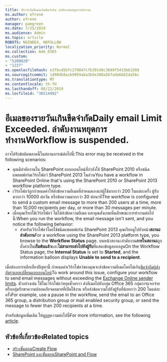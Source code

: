 ```yaml
---
title: ประจำวันอีเมลเกินขีดจำกัด ลำดับงานหยุดการทำงาน
ms.author: efrene
author: efrene
manager: pamgreen
ms.date: 7/25/2019
ms.audience: Admin
ms.topic: article
ROBOTS: NOINDEX, NOFOLLOW
localization_priority: Normal
ms.collection: Adm_O365
ms.custom:
- "5200020"
- "1227"
ms.openlocfilehash: e3fbcd5bfc279847cfb39140c3689f5433b61509
ms.sourcegitcommit: 1d98db8acb9959aba3b5e308a567ade6b62da56c
ms.translationtype: MT
ms.contentlocale: th-TH
ms.lasthandoff: 08/22/2019
ms.locfileid: "36514492"
---
```

# <a name="daily-email-limit-exceeded-workflow-is-suspended"></a><span data-ttu-id="bcd93-103">อีเมลของรายวันเกินขีดจำกัด</span><span class="sxs-lookup"><span data-stu-id="bcd93-103">Daily email Limit Exceeded.</span></span> <span data-ttu-id="bcd93-104">ลำดับงานหยุดการทำงาน</span><span class="sxs-lookup"><span data-stu-id="bcd93-104">Workflow is suspended.</span></span>

<span data-ttu-id="bcd93-105">อาจได้รับข้อผิดพลาดนี้ในสถานการณ์ต่อไปนี้:</span><span class="sxs-lookup"><span data-stu-id="bcd93-105">This error may be received in the following scenarios:</span></span>

- <span data-ttu-id="bcd93-106">คุณมีลำดับงานใน SharePoint แบบออนไลน์ที่กำลังใช้ SharePoint 2010 หรือชนิดแพลตฟอร์มเวิร์กโฟลว์ SharePoint 2013 ในส่วน</span><span class="sxs-lookup"><span data-stu-id="bcd93-106">You have a workflow in SharePoint Online that's using the SharePoint 2010 or SharePoint 2013 workflow platform type.</span></span>
- <span data-ttu-id="bcd93-107">เวิร์กโฟลว์ถูกกำหนดค่าให้ส่งข้อความอีเมลที่กำหนดเองแก่ผู้ใช้มากกว่า 200 ในแต่ละครั้ง ผู้รับมากกว่า 10000 ต่อวัน หรือข้อความมากกว่า 30 ต่อนาที</span><span class="sxs-lookup"><span data-stu-id="bcd93-107">The workflow is configured to send a custom email message to more than 200 users at a time, more than 10,000 recipients per day, or more than 30 messages per minute.</span></span>
- <span data-ttu-id="bcd93-108">เมื่อคุณเรียกใช้เวิร์กโฟลว์ ไม่ได้ส่งข้อความอีเมล และคุณสังเกตเห็นลักษณะการทำงานต่อไปนี้:</span><span class="sxs-lookup"><span data-stu-id="bcd93-108">When you run the workflow, the email message isn't sent, and you notice the following behavior:</span></span>
    - <span data-ttu-id="bcd93-109">สำหรับเวิร์กโฟลว์โดยใช้ชนิดแพลตฟอร์ม SharePoint 2013 คุณเรียกดูไปยังหน้า**สถานะลำดับงาน**</span><span class="sxs-lookup"><span data-stu-id="bcd93-109">For a workflow using the SharePoint 2013 platform type, you browse to the **Workflow Status** page.</span></span> <span data-ttu-id="bcd93-110">บนหน้าสถานะลำดับงาน**ภายในสถานะ**ถูกตั้งค่าเป็น**เริ่มต้นแล้ว**และ**ไม่สามารถส่งไปยังผู้รับ**ที่แสดงข้อมูลบอลลูน</span><span class="sxs-lookup"><span data-stu-id="bcd93-110">On the Workflow Status page, the **Internal Status** is set to **Started**, and the information balloon displays **Unable to send to a recipient**.</span></span>

<span data-ttu-id="bcd93-111">เมื่อต้องการหลีกเลี่ยงปัญหานี้ กำหนดค่าเวิร์กโฟลว์ของคุณจะส่งข้อความอีเมลโดยไม่เกิน[ขีดจำกัดผู้ส่งอัตราแลกเปลี่ยนแบบออนไลน์](https://docs.microsoft.com/office365/servicedescriptions/exchange-online-service-description/exchange-online-limits#recipientlimits)</span><span class="sxs-lookup"><span data-stu-id="bcd93-111">To work around this issue, configure your workflow to send email messages without exceeding the [Exchange Online sender limits](https://docs.microsoft.com/office365/servicedescriptions/exchange-online-service-description/exchange-online-limits#recipientlimits).</span></span> <span data-ttu-id="bcd93-112">ตัวอย่างเช่น ใช้ในเวิร์กโฟลว์หยุดชั่วคราว ส่งอีเมลไปยังกลุ่ม Office 365 กลุ่มการแจกจ่าย หรือกลุ่มรักษาความปลอดภัยจดหมายที่เปิดใช้งาน หรือส่งข้อความไปยังผู้รับที่น้อยกว่า 200 ในแต่ละครั้ง</span><span class="sxs-lookup"><span data-stu-id="bcd93-112">For example, use a pause in the workflow, send the email to an Office 365 group, a distribution group or mail enabled security group, or send the message to fewer than 200 recipients at a time.</span></span>


<span data-ttu-id="bcd93-113">สำหรับข้อมูลเพิ่มเติม ให้ดู[บท](https://support.microsoft.com/help/3150442/daily-email-limit-has-exceeded-and-your-workflow-has-been-suspended-or)ความต่อไปนี้</span><span class="sxs-lookup"><span data-stu-id="bcd93-113">For more information, see the following [article](https://support.microsoft.com/help/3150442/daily-email-limit-has-exceeded-and-your-workflow-has-been-suspended-or).</span></span>

## <a name="related-topics"></a><span data-ttu-id="bcd93-114">หัวข้อที่เกี่ยวข้อง</span><span class="sxs-lookup"><span data-stu-id="bcd93-114">Related topics</span></span>
- [<span data-ttu-id="bcd93-115">สร้างขั้นตอน</span><span class="sxs-lookup"><span data-stu-id="bcd93-115">Create Flow</span></span>](https://support.office.com/article/Create-a-flow-for-a-list-or-library-in-SharePoint-Online-or-OneDrive-for-Business-a9c3e03b-0654-46af-a254-20252e580d01) 
- [<span data-ttu-id="bcd93-116">SharePoint และขั้นตอน</span><span class="sxs-lookup"><span data-stu-id="bcd93-116">SharePoint and Flow</span></span>](https://flow.microsoft.com/blog/sharepoint-and-flow/) 